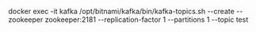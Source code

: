 docker exec -it kafka /opt/bitnami/kafka/bin/kafka-topics.sh --create --zookeeper zookeeper:2181 --replication-factor 1 --partitions 1 --topic test